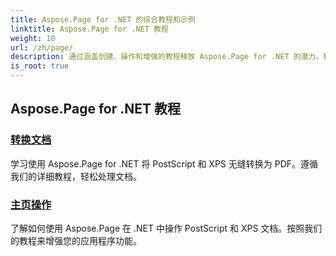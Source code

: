 ```yaml
---
title: Aspose.Page for .NET 的综合教程和示例
linktitle: Aspose.Page for .NET 教程
weight: 10
url: /zh/page/
description: 通过涵盖创建、操作和增强的教程释放 Aspose.Page for .NET 的潜力。轻松掌握从基础到高级的技术。
is_root: true
---
```

## Aspose.Page for .NET 教程 

### [转换文档](./convert-document/)
学习使用 Aspose.Page for .NET 将 PostScript 和 XPS 无缝转换为 PDF。遵循我们的详细教程，轻松处理文档。
### [主页操作](./master-page-manipulation/)
了解如何使用 Aspose.Page 在 .NET 中操作 PostScript 和 XPS 文档。按照我们的教程来增强您的应用程序功能。